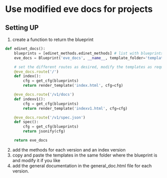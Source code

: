 # Use modified eve docs for projects

## Setting UP
1. create a function to return the blueprint
```python
def edinet_docs():
    blueprints = [edinet_methods.edinet_methods] # list with blueprints containing extra methods
    eve_docs = Blueprint('eve_docs', __name__, template_folder='templates') #blueprint

    # set the different routes as desired, modify the templates as required
    @eve_docs.route('/')
    def index():
        cfg = get_cfg(blueprints)
        return render_template('index.html', cfg=cfg)

    @eve_docs.route('/v1/docs')
    def indexv1():
        cfg = get_cfg(blueprints)
        return render_template('indexv1.html', cfg=cfg)

    @eve_docs.route('/v1/spec.json')
    def spec():
        cfg = get_cfg(blueprints)
        return jsonify(cfg)

    return eve_docs
```
2. add the methods for each version and an index version
3. copy and paste the templates in the same folder where the blueprint is and modify it if you like
4. add the general documentation in the general_doc.html file for each version.
